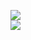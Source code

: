 [![](https://img.shields.io/badge/Made%20With-Github%20Spray-lightgrey.svg?style=for-the-badge&logo=github)](https://github.com/Annihil/github-spray#9502)  
[![](https://i.imgur.com/2DrTn0Z.gif)](https://github.com/Annihil/github-spray)